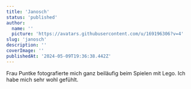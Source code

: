 ```yaml
---
title: 'Janosch'
status: 'published'
author:
  name: ''
  picture: 'https://avatars.githubusercontent.com/u/169196306?v=4'
slug: 'janosch'
description: ''
coverImage: ''
publishedAt: '2024-05-09T19:36:38.442Z'
---
```


Frau Puntke fotografierte mich ganz beiläufig beim Spielen mit Lego. Ich habe mich sehr wohl gefühlt.